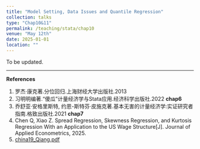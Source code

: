 ```yaml
---
title: "Model Setting, Data Issues and Quantile Regression"
collection: talks
type: "Chap10&11"
permalink: /teaching/stata/chap10
venue: "May 12th"
date: 2025-01-01
location: ""
---
```


To be updated.

---



**References**
1. 罗杰·康克著.分位回归.上海财经大学出版社.2013
2. 习明明编著.“傻瓜”计量经济学与Stata应用.经济科学出版社.2022 **chap6**
3. 乔舒亚·安格里斯特, 约恩-斯特芬·皮施克著.基本无害的计量经济学:实证研究者指南.格致出版社.2021  **chap7**
4. Chen Q, Xiao Z. Spread Regression, Skewness Regression, and Kurtosis Regression With an Application to the US Wage Structure[J]. Journal of Applied Econometrics, 2025.
5. [china19_Qiang.pdf](https://www.stata.com/meeting/china19_Shanghai/slides/china19_Qiang.pdf)
